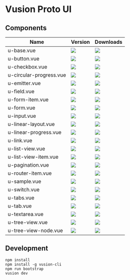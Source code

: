 # Vusion Proto UI

## Components

<table>
<thead><tr><th>Name</th><th>Version</th><th>Downloads</th></thead>
<tbody>
<tr>
    <td>u-base.vue</td>
    <td><a href="https://www.npmjs.com/package/u-base.vue"><img src="https://img.shields.io/npm/v/u-base.vue.svg?style=flat-square"></a></td>
    <td><a href="https://www.npmjs.com/package/u-base.vue"><img src="https://img.shields.io/npm/dm/u-base.vue.svg?style=flat-square"></a></td>
</tr>
<tr>
    <td>u-button.vue</td>
    <td><a href="https://www.npmjs.com/package/u-button.vue"><img src="https://img.shields.io/npm/v/u-button.vue.svg?style=flat-square"></a></td>
    <td><a href="https://www.npmjs.com/package/u-button.vue"><img src="https://img.shields.io/npm/dm/u-button.vue.svg?style=flat-square"></a></td>
</tr>
<tr>
    <td>u-checkbox.vue</td>
    <td><a href="https://www.npmjs.com/package/u-checkbox.vue"><img src="https://img.shields.io/npm/v/u-checkbox.vue.svg?style=flat-square"></a></td>
    <td><a href="https://www.npmjs.com/package/u-checkbox.vue"><img src="https://img.shields.io/npm/dm/u-checkbox.vue.svg?style=flat-square"></a></td>
</tr>
<tr>
    <td>u-circular-progress.vue</td>
    <td><a href="https://www.npmjs.com/package/u-circular-progress.vue"><img src="https://img.shields.io/npm/v/u-circular-progress.vue.svg?style=flat-square"></a></td>
    <td><a href="https://www.npmjs.com/package/u-circular-progress.vue"><img src="https://img.shields.io/npm/dm/u-circular-progress.vue.svg?style=flat-square"></a></td>
</tr>
<tr>
    <td>u-emitter.vue</td>
    <td><a href="https://www.npmjs.com/package/u-emitter.vue"><img src="https://img.shields.io/npm/v/u-emitter.vue.svg?style=flat-square"></a></td>
    <td><a href="https://www.npmjs.com/package/u-emitter.vue"><img src="https://img.shields.io/npm/dm/u-emitter.vue.svg?style=flat-square"></a></td>
</tr>
<tr>
    <td>u-field.vue</td>
    <td><a href="https://www.npmjs.com/package/u-field.vue"><img src="https://img.shields.io/npm/v/u-field.vue.svg?style=flat-square"></a></td>
    <td><a href="https://www.npmjs.com/package/u-field.vue"><img src="https://img.shields.io/npm/dm/u-field.vue.svg?style=flat-square"></a></td>
</tr>
<tr>
    <td>u-form-item.vue</td>
    <td><a href="https://www.npmjs.com/package/u-form-item.vue"><img src="https://img.shields.io/npm/v/u-form-item.vue.svg?style=flat-square"></a></td>
    <td><a href="https://www.npmjs.com/package/u-form-item.vue"><img src="https://img.shields.io/npm/dm/u-form-item.vue.svg?style=flat-square"></a></td>
</tr>
<tr>
    <td>u-form.vue</td>
    <td><a href="https://www.npmjs.com/package/u-form.vue"><img src="https://img.shields.io/npm/v/u-form.vue.svg?style=flat-square"></a></td>
    <td><a href="https://www.npmjs.com/package/u-form.vue"><img src="https://img.shields.io/npm/dm/u-form.vue.svg?style=flat-square"></a></td>
</tr>
<tr>
    <td>u-input.vue</td>
    <td><a href="https://www.npmjs.com/package/u-input.vue"><img src="https://img.shields.io/npm/v/u-input.vue.svg?style=flat-square"></a></td>
    <td><a href="https://www.npmjs.com/package/u-input.vue"><img src="https://img.shields.io/npm/dm/u-input.vue.svg?style=flat-square"></a></td>
</tr>
<tr>
    <td>u-linear-layout.vue</td>
    <td><a href="https://www.npmjs.com/package/u-linear-layout.vue"><img src="https://img.shields.io/npm/v/u-linear-layout.vue.svg?style=flat-square"></a></td>
    <td><a href="https://www.npmjs.com/package/u-linear-layout.vue"><img src="https://img.shields.io/npm/dm/u-linear-layout.vue.svg?style=flat-square"></a></td>
</tr>
<tr>
    <td>u-linear-progress.vue</td>
    <td><a href="https://www.npmjs.com/package/u-linear-progress.vue"><img src="https://img.shields.io/npm/v/u-linear-progress.vue.svg?style=flat-square"></a></td>
    <td><a href="https://www.npmjs.com/package/u-linear-progress.vue"><img src="https://img.shields.io/npm/dm/u-linear-progress.vue.svg?style=flat-square"></a></td>
</tr>
<tr>
    <td>u-link.vue</td>
    <td><a href="https://www.npmjs.com/package/u-link.vue"><img src="https://img.shields.io/npm/v/u-link.vue.svg?style=flat-square"></a></td>
    <td><a href="https://www.npmjs.com/package/u-link.vue"><img src="https://img.shields.io/npm/dm/u-link.vue.svg?style=flat-square"></a></td>
</tr>
<tr>
    <td>u-list-view.vue</td>
    <td><a href="https://www.npmjs.com/package/u-list-view.vue"><img src="https://img.shields.io/npm/v/u-list-view.vue.svg?style=flat-square"></a></td>
    <td><a href="https://www.npmjs.com/package/u-list-view.vue"><img src="https://img.shields.io/npm/dm/u-list-view.vue.svg?style=flat-square"></a></td>
</tr>
<tr>
    <td>u-list-view-item.vue</td>
    <td><a href="https://www.npmjs.com/package/u-list-view-item.vue"><img src="https://img.shields.io/npm/v/u-list-view-item.vue.svg?style=flat-square"></a></td>
    <td><a href="https://www.npmjs.com/package/u-list-view-item.vue"><img src="https://img.shields.io/npm/dm/u-list-view-item.vue.svg?style=flat-square"></a></td>
</tr>
<tr>
    <td>u-pagination.vue</td>
    <td><a href="https://www.npmjs.com/package/u-pagination.vue"><img src="https://img.shields.io/npm/v/u-pagination.vue.svg?style=flat-square"></a></td>
    <td><a href="https://www.npmjs.com/package/u-pagination.vue"><img src="https://img.shields.io/npm/dm/u-pagination.vue.svg?style=flat-square"></a></td>
</tr>
<tr>
    <td>u-router-item.vue</td>
    <td><a href="https://www.npmjs.com/package/u-router-item.vue"><img src="https://img.shields.io/npm/v/u-router-item.vue.svg?style=flat-square"></a></td>
    <td><a href="https://www.npmjs.com/package/u-router-item.vue"><img src="https://img.shields.io/npm/dm/u-router-item.vue.svg?style=flat-square"></a></td>
</tr>
<tr>
    <td>u-sample.vue</td>
    <td><a href="https://www.npmjs.com/package/u-sample.vue"><img src="https://img.shields.io/npm/v/u-sample.vue.svg?style=flat-square"></a></td>
    <td><a href="https://www.npmjs.com/package/u-sample.vue"><img src="https://img.shields.io/npm/dm/u-sample.vue.svg?style=flat-square"></a></td>
</tr>
<tr>
    <td>u-switch.vue</td>
    <td><a href="https://www.npmjs.com/package/u-switch.vue"><img src="https://img.shields.io/npm/v/u-switch.vue.svg?style=flat-square"></a></td>
    <td><a href="https://www.npmjs.com/package/u-switch.vue"><img src="https://img.shields.io/npm/dm/u-switch.vue.svg?style=flat-square"></a></td>
</tr>
<tr>
    <td>u-tabs.vue</td>
    <td><a href="https://www.npmjs.com/package/u-tabs.vue"><img src="https://img.shields.io/npm/v/u-tabs.vue.svg?style=flat-square"></a></td>
    <td><a href="https://www.npmjs.com/package/u-tabs.vue"><img src="https://img.shields.io/npm/dm/u-tabs.vue.svg?style=flat-square"></a></td>
</tr>
<tr>
    <td>u-tab.vue</td>
    <td><a href="https://www.npmjs.com/package/u-tab.vue"><img src="https://img.shields.io/npm/v/u-tab.vue.svg?style=flat-square"></a></td>
    <td><a href="https://www.npmjs.com/package/u-tab.vue"><img src="https://img.shields.io/npm/dm/u-tab.vue.svg?style=flat-square"></a></td>
</tr>
<tr>
    <td>u-textarea.vue</td>
    <td><a href="https://www.npmjs.com/package/u-emitter.vue"><img src="https://img.shields.io/npm/v/u-emitter.vue.svg?style=flat-square"></a></td>
    <td><a href="https://www.npmjs.com/package/u-emitter.vue"><img src="https://img.shields.io/npm/dm/u-emitter.vue.svg?style=flat-square"></a></td>
</tr>
<tr>
    <td>u-tree-view.vue</td>
    <td><a href="https://www.npmjs.com/package/u-tree-view.vue"><img src="https://img.shields.io/npm/v/u-tree-view.vue.svg?style=flat-square"></a></td>
    <td><a href="https://www.npmjs.com/package/u-tree-view.vue"><img src="https://img.shields.io/npm/dm/u-tree-view.vue.svg?style=flat-square"></a></td>
</tr>
<tr>
    <td>u-tree-view-node.vue</td>
    <td><a href="https://www.npmjs.com/package/u-tree-view-node.vue"><img src="https://img.shields.io/npm/v/u-tree-view-node.vue.svg?style=flat-square"></a></td>
    <td><a href="https://www.npmjs.com/package/u-tree-view-node.vue"><img src="https://img.shields.io/npm/dm/u-tree-view-node.vue.svg?style=flat-square"></a></td>
</tr>
</tbody>
</table>

## Development

``` shell
npm install
npm install -g vusion-cli
npm run bootstrap
vusion dev
```
